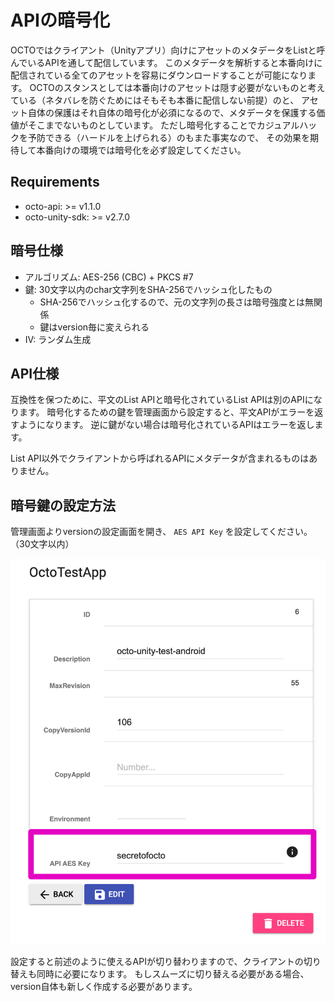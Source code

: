 # APIの暗号化

OCTOではクライアント（Unityアプリ）向けにアセットのメタデータをListと呼んでいるAPIを通して配信しています。
このメタデータを解析すると本番向けに配信されている全てのアセットを容易にダウンロードすることが可能になります。
OCTOのスタンスとしては本番向けのアセットは隠す必要がないものと考えている（ネタバレを防ぐためにはそもそも本番に配信しない前提）のと、
アセット自体の保護はそれ自体の暗号化が必須になるので、メタデータを保護する価値がそこまでないものとしています。
ただし暗号化することでカジュアルハックを予防できる（ハードルを上げられる）のもまた事実なので、
その効果を期待して本番向けの環境では暗号化を必ず設定してください。

## Requirements

- octo-api: >= v1.1.0
- octo-unity-sdk: >= v2.7.0

## 暗号仕様

- アルゴリズム: AES-256 (CBC) + PKCS #7
- 鍵: 30文字以内のchar文字列をSHA-256でハッシュ化したもの
  - SHA-256でハッシュ化するので、元の文字列の長さは暗号強度とは無関係
  - 鍵はversion毎に変えられる
- IV: ランダム生成

## API仕様

互換性を保つために、平文のList APIと暗号化されているList APIは別のAPIになります。
暗号化するための鍵を管理画面から設定すると、平文APIがエラーを返すようになります。
逆に鍵がない場合は暗号化されているAPIはエラーを返します。

List API以外でクライアントから呼ばれるAPIにメタデータが含まれるものはありません。

## 暗号鍵の設定方法

管理画面よりversionの設定画面を開き、 `AES API Key` を設定してください。（30文字以内）

![image](image/api_encrypt/version_edit.png)

設定すると前述のように使えるAPIが切り替わりますので、クライアントの切り替えも同時に必要になります。
もしスムーズに切り替える必要がある場合、version自体も新しく作成する必要があります。

